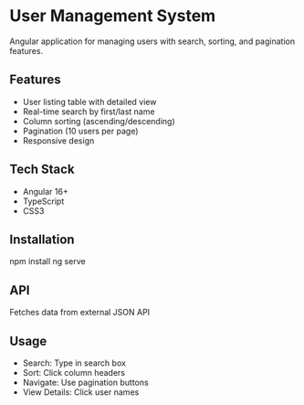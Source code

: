 # User Management System

Angular application for managing users with search, sorting, and pagination features.

## Features
- User listing table with detailed view
- Real-time search by first/last name
- Column sorting (ascending/descending)
- Pagination (10 users per page)
- Responsive design

## Tech Stack
- Angular 16+
- TypeScript
- CSS3

## Installation
npm install
ng serve

## API
Fetches data from external JSON API

## Usage
- Search: Type in search box
- Sort: Click column headers
- Navigate: Use pagination buttons
- View Details: Click user names
